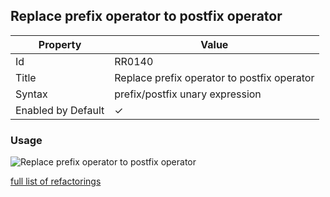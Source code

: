 ## Replace prefix operator to postfix operator

| Property           | Value                                       |
| ------------------ | ------------------------------------------- |
| Id                 | RR0140                                      |
| Title              | Replace prefix operator to postfix operator |
| Syntax             | prefix/postfix unary expression             |
| Enabled by Default | &#x2713;                                    |

### Usage

![Replace prefix operator to postfix operator](../../images/refactorings/ReplacePrefixOperatorWithPostfixOperator.png)

[full list of refactorings](Refactorings.md)